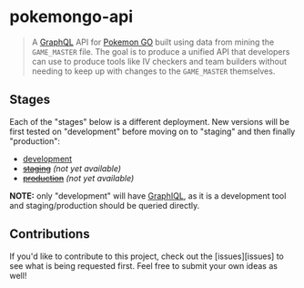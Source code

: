 # pokemongo-api

> A [GraphQL][graphql] API for [Pokemon GO][pogo] built using data from mining
> the `GAME_MASTER` file. The goal is to produce a unified API that developers
> can use to produce tools like IV checkers and team builders without needing
> to keep up with changes to the `GAME_MASTER` themselves.

## Stages

Each of the "stages" below is a different deployment. New versions will be first
tested on "development" before moving on to "staging" and then finally
"production":

 - [development][dev]
 - ~~[staging][stage]~~ *(not yet available)*
 - ~~[production][prod]~~ *(not yet available)*

**NOTE:** only "development" will have [GraphIQL][graphiql], as it is a
development tool and staging/production should be queried directly.

## Contributions

If you'd like to contribute to this project, check out the [issues][issues] to
see what is being requested first. Feel free to submit your own ideas as well!


[pogo]: http://www.pokemongo.com/
[graphql]: http://graphql.org/
[graphiql]: https://github.com/graphql/graphiql
[dev]: https://61heu9qv1g.execute-api.us-west-2.amazonaws.com/development/
[stage]: https://61heu9qv1g.execute-api.us-west-2.amazonaws.com/staging/
[prod]: https://61heu9qv1g.execute-api.us-west-2.amazonaws.com/production/
